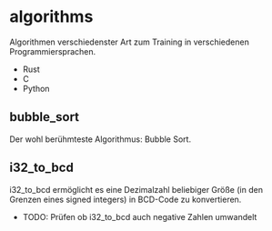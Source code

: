 algorithms
==========

Algorithmen verschiedenster Art zum Training in verschiedenen Programmiersprachen.

* Rust
* C
* Python

bubble_sort
-----------

Der wohl berühmteste Algorithmus: Bubble Sort. 

i32_to_bcd
----------

i32_to_bcd ermöglicht es eine Dezimalzahl beliebiger Größe (in den Grenzen eines signed integers) in BCD-Code zu konvertieren. 

* TODO: Prüfen ob i32_to_bcd auch negative Zahlen umwandelt

